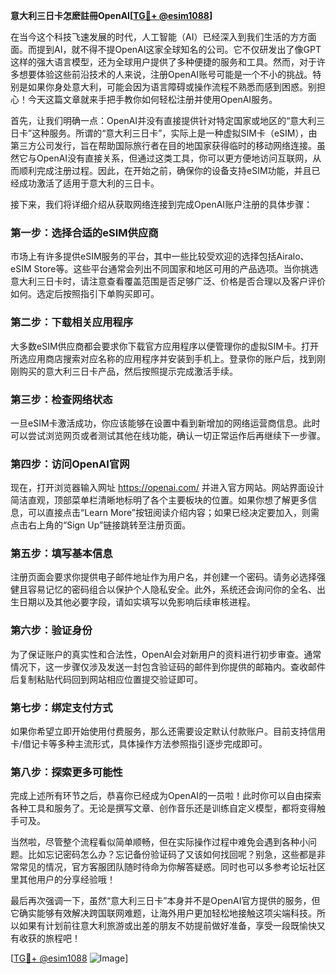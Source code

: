 **意大利三日卡怎麽註冊OpenAI[[TG💪+ @esim1088](https://t.me/s/esim1088)]**

在当今这个科技飞速发展的时代，人工智能（AI）已经深入到我们生活的方方面面。而提到AI，就不得不提OpenAI这家全球知名的公司。它不仅研发出了像GPT这样的强大语言模型，还为全球用户提供了多种便捷的服务和工具。然而，对于许多想要体验这些前沿技术的人来说，注册OpenAI账号可能是一个不小的挑战。特别是如果你身处意大利，可能会因为语言障碍或操作流程不熟悉而感到困惑。别担心！今天这篇文章就来手把手教你如何轻松注册并使用OpenAI服务。

首先，让我们明确一点：OpenAI并没有直接提供针对特定国家或地区的“意大利三日卡”这种服务。所谓的“意大利三日卡”，实际上是一种虚拟SIM卡（eSIM），由第三方公司发行，旨在帮助国际旅行者在目的地国家获得临时的移动网络连接。虽然它与OpenAI没有直接关系，但通过这类工具，你可以更方便地访问互联网，从而顺利完成注册过程。因此，在开始之前，确保你的设备支持eSIM功能，并且已经成功激活了适用于意大利的三日卡。

接下来，我们将详细介绍从获取网络连接到完成OpenAI账户注册的具体步骤：

### 第一步：选择合适的eSIM供应商

市场上有许多提供eSIM服务的平台，其中一些比较受欢迎的选择包括Airalo、eSIM Store等。这些平台通常会列出不同国家和地区可用的产品选项。当你挑选意大利三日卡时，请注意查看覆盖范围是否足够广泛、价格是否合理以及客户评价如何。选定后按照指引下单购买即可。

### 第二步：下载相关应用程序

大多数eSIM供应商都会要求你下载官方应用程序以便管理你的虚拟SIM卡。打开所选应用商店搜索对应名称的应用程序并安装到手机上。登录你的账户后，找到刚刚购买的意大利三日卡产品，然后按照提示完成激活手续。

### 第三步：检查网络状态

一旦eSIM卡激活成功，你应该能够在设置中看到新增加的网络运营商信息。此时可以尝试浏览网页或者测试其他在线功能，确认一切正常运作后再继续下一步骤。

### 第四步：访问OpenAI官网

现在，打开浏览器输入网址 https://openai.com/ 并进入官方网站。网站界面设计简洁直观，顶部菜单栏清晰地标明了各个主要板块的位置。如果你想了解更多信息，可以直接点击“Learn More”按钮阅读介绍内容；如果已经决定要加入，则需点击右上角的“Sign Up”链接跳转至注册页面。

### 第五步：填写基本信息

注册页面会要求你提供电子邮件地址作为用户名，并创建一个密码。请务必选择强健且容易记忆的密码组合以保护个人隐私安全。此外，系统还会询问你的全名、出生日期以及其他必要字段，请如实填写以免影响后续审核进程。

### 第六步：验证身份

为了保证账户的真实性和合法性，OpenAI会对新用户的资料进行初步审查。通常情况下，这一步骤仅涉及发送一封包含验证码的邮件到你提供的邮箱内。查收邮件后复制粘贴代码回到网站相应位置提交验证即可。

### 第七步：绑定支付方式

如果你希望立即开始使用付费服务，那么还需要设定默认付款账户。目前支持信用卡/借记卡等多种主流形式，具体操作方法参照指引逐步完成即可。

### 第八步：探索更多可能性

完成上述所有环节之后，恭喜你已经成为OpenAI的一员啦！此时你可以自由探索各种工具和服务了。无论是撰写文章、创作音乐还是训练自定义模型，都将变得触手可及。

当然啦，尽管整个流程看似简单顺畅，但在实际操作过程中难免会遇到各种小问题。比如忘记密码怎么办？忘记备份验证码了又该如何找回呢？别急，这些都是非常常见的情况，官方客服团队随时待命为你解答疑惑。同时也可以多参考论坛社区里其他用户的分享经验哦！

最后再次强调一下，虽然“意大利三日卡”本身并不是OpenAI官方提供的服务，但它确实能够有效解决跨国联网难题，让海外用户更加轻松地接触这项尖端科技。所以如果有计划前往意大利旅游或出差的朋友不妨提前做好准备，享受一段既愉快又有收获的旅程吧！

[[TG💪+ @esim1088](https://t.me/s/esim1088) ![Image](https://i.postimg.cc/4NQfJmqS/Snipaste-2025-05-13-00-14-12.png)]